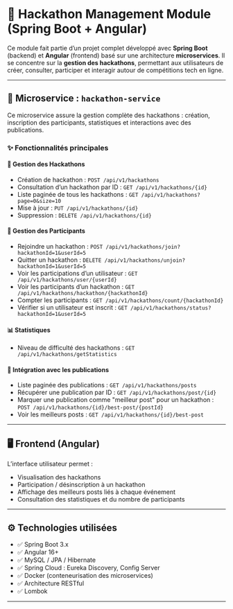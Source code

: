# 🚀 Hackathon Management Module (Spring Boot + Angular)

Ce module fait partie d’un projet complet développé avec **Spring Boot** (backend) et **Angular** (frontend) basé sur une architecture **microservices**. Il se concentre sur la **gestion des hackathons**, permettant aux utilisateurs de créer, consulter, participer et interagir autour de compétitions tech en ligne.

---

## 🧩 Microservice : `hackathon-service`

Ce microservice assure la gestion complète des hackathons : création, inscription des participants, statistiques et interactions avec des publications.

### ✨ Fonctionnalités principales

#### 📌 Gestion des Hackathons
- Création de hackathon : `POST /api/v1/hackathons`
- Consultation d’un hackathon par ID : `GET /api/v1/hackathons/{id}`
- Liste paginée de tous les hackathons : `GET /api/v1/hackathons?page=0&size=10`
- Mise à jour : `PUT /api/v1/hackathons/{id}`
- Suppression : `DELETE /api/v1/hackathons/{id}`

#### 👥 Gestion des Participants
- Rejoindre un hackathon : `POST /api/v1/hackathons/join?hackathonId=1&userId=5`
- Quitter un hackathon : `DELETE /api/v1/hackathons/unjoin?hackathonId=1&userId=5`
- Voir les participations d’un utilisateur : `GET /api/v1/hackathons/user/{userId}`
- Voir les participants d’un hackathon : `GET /api/v1/hackathons/hackathon/{hackathonId}`
- Compter les participants : `GET /api/v1/hackathons/count/{hackathonId}`
- Vérifier si un utilisateur est inscrit : `GET /api/v1/hackathons/status?hackathonId=1&userId=5`

#### 📊 Statistiques
- Niveau de difficulté des hackathons : `GET /api/v1/hackathons/getStatistics`

#### 📰 Intégration avec les publications
- Liste paginée des publications : `GET /api/v1/hackathons/posts`
- Récupérer une publication par ID : `GET /api/v1/hackathons/post/{id}`
- Marquer une publication comme "meilleur post" pour un hackathon : `POST /api/v1/hackathons/{id}/best-post/{postId}`
- Voir les meilleurs posts : `GET /api/v1/hackathons/{id}/best-post`

---

## 🖥️ Frontend (Angular)
L’interface utilisateur permet :
- Visualisation des hackathons
- Participation / désinscription à un hackathon
- Affichage des meilleurs posts liés à chaque événement
- Consultation des statistiques et du nombre de participants

---

## ⚙️ Technologies utilisées
- ✅ Spring Boot 3.x
- ✅ Angular 16+
- ✅ MySQL / JPA / Hibernate
- ✅ Spring Cloud : Eureka Discovery, Config Server
- ✅ Docker (conteneurisation des microservices)
- ✅ Architecture RESTful
- ✅ Lombok

---

